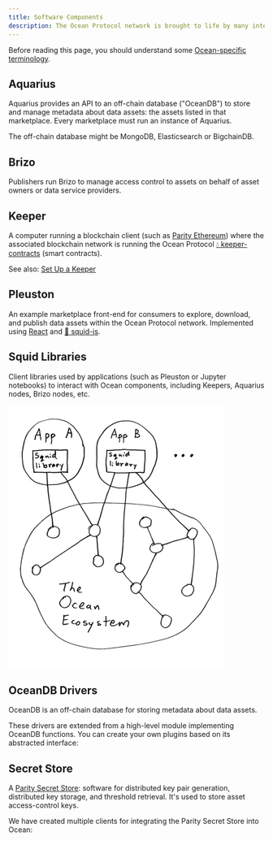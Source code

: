 ```yaml
---
title: Software Components
description: The Ocean Protocol network is brought to life by many interacting symbiotic software components.
---
```


Before reading this page, you should understand some [Ocean-specific terminology](/concepts/terminology/).

## Aquarius

Aquarius provides an API to an off-chain database ("OceanDB") to store and manage metadata about data assets: the assets listed in that marketplace. Every marketplace must run an instance of Aquarius.

The off-chain database might be MongoDB, Elasticsearch or BigchainDB.

<repo name="aquarius"></repo>

## Brizo

Publishers run Brizo to manage access control to assets on behalf of asset owners or data service providers.

<repo name="brizo"></repo>

## Keeper

A computer running a blockchain client
(such as [Parity Ethereum](https://www.parity.io/ethereum/))
where the associated blockchain network is running the Ocean Protocol
[💧 keeper-contracts](https://github.com/oceanprotocol/keeper-contracts)
(smart contracts).

<repo name="keeper-contracts"></repo>

See also: [Set Up a Keeper](/setup/keeper/)

## Pleuston

An example marketplace front-end for consumers to explore, download, and publish data assets within the Ocean Protocol network. Implemented using [React](https://reactjs.org/) and [🦑 squid-js](https://github.com/oceanprotocol/squid-js).

<repo name="pleuston"></repo>

## Squid Libraries

Client libraries used by applications (such as Pleuston or Jupyter notebooks) to interact with Ocean components, including Keepers, Aquarius nodes, Brizo nodes, etc.

![How Squid is Used](images/Squid_role_diagram_small.jpg)

<repo name="squid-js"></repo>
<repo name="squid-py"></repo>
<repo name="squid-java"></repo>

## OceanDB Drivers

OceanDB is an off-chain database for storing metadata about data assets.

<repo name="oceandb-mongodb-driver"></repo>
<repo name="oceandb-bigchaindb-driver"></repo>
<repo name="oceandb-elasticsearch-driver"></repo>

These drivers are extended from a high-level module implementing OceanDB functions. You can create your own plugins based on its abstracted interface:

<repo name="oceandb-driver-interface"></repo>

## Secret Store

A [Parity Secret Store](https://wiki.parity.io/Secret-Store): software for distributed key pair generation, distributed key storage, and threshold retrieval. It's used to store asset access-control keys.

We have created multiple clients for integrating the Parity Secret Store into Ocean:

<repo name="secret-store-client-js"></repo>
<repo name="secret-store-client-py"></repo>
<repo name="secret-store-client-java"></repo>
